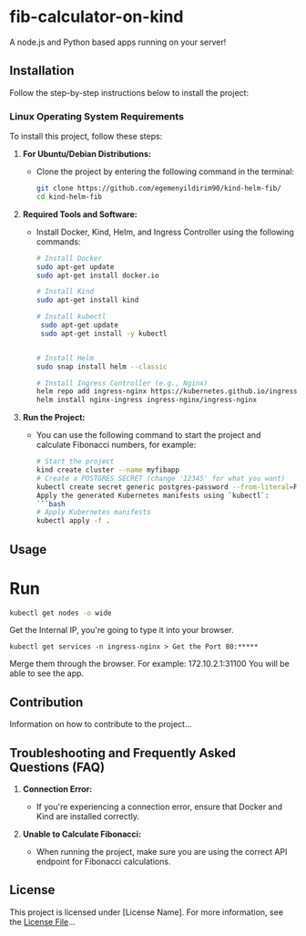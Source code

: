 # fib-calculator-on-kind

A node.js and Python based apps running on your server!

## Installation

Follow the step-by-step instructions below to install the project:

### Linux Operating System Requirements

To install this project, follow these steps:

1. **For Ubuntu/Debian Distributions:**
   - Clone the project by entering the following command in the terminal:
     ```bash
     git clone https://github.com/egemenyildirim90/kind-helm-fib/
     cd kind-helm-fib
     ```

2. **Required Tools and Software:**
   - Install Docker, Kind, Helm, and Ingress Controller using the following commands:
     ```bash
     # Install Docker
     sudo apt-get update
     sudo apt-get install docker.io

     # Install Kind
     sudo apt-get install kind

     # Install kubectl
      sudo apt-get update
      sudo apt-get install -y kubectl


     # Install Helm
     sudo snap install helm --classic

     # Install Ingress Controller (e.g., Nginx)
     helm repo add ingress-nginx https://kubernetes.github.io/ingress-nginx
     helm install nginx-ingress ingress-nginx/ingress-nginx
     ```

3. **Run the Project:**
   - You can use the following command to start the project and calculate Fibonacci numbers, for example:
     ```bash
     # Start the project
     kind create cluster --name myfibapp
     # Create a POSTGRES SECRET (change '12345' for what you want)
     kubectl create secret generic postgres-password --from-literal=POSTGRES_PASSWORD=12345
     Apply the generated Kubernetes manifests using `kubectl`:
     ```bash
     # Apply Kubernetes manifests
     kubectl apply -f .
     ```

## Usage
# Run
```bash
kubectl get nodes -o wide
```
Get the Internal IP, you're going to type it into your browser. 
```
kubectl get services -n ingress-nginx > Get the Port 80:*****
```
Merge them through the browser. For example: 172.10.2.1:31100
You will be able to see the app.

## Contribution

Information on how to contribute to the project...

## Troubleshooting and Frequently Asked Questions (FAQ)

1. **Connection Error:**
   - If you're experiencing a connection error, ensure that Docker and Kind are installed correctly.

2. **Unable to Calculate Fibonacci:**
   - When running the project, make sure you are using the correct API endpoint for Fibonacci calculations.

## License

This project is licensed under [License Name]. For more information, see the [License File](LICENSE)...
